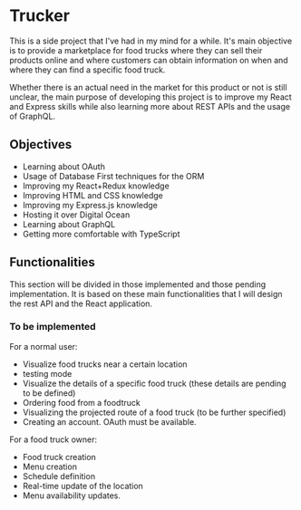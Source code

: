 # Trucker
This is a side project that I've had in my mind for a while. It's main objective is to provide a marketplace for food trucks where they can sell their products online and where customers can obtain information on when and where they can find a specific food truck.

Whether there is an actual need in the market for this product or not is still unclear, the main purpose of developing this project is to improve my React and Express skills while also learning more about REST APIs and the usage of GraphQL.

## Objectives
- Learning about OAuth
- Usage of Database First techniques for the ORM
- Improving my React+Redux knowledge
- Improving HTML and CSS knowledge
- Improving my Express.js knowledge
- Hosting it over Digital Ocean
- Learning about GraphQL
- Getting more comfortable with TypeScript

## Functionalities
This section will be divided in those implemented and those pending implementation. It is based on these main functionalities that I will design the rest API and the React application.

### To be implemented

For a normal user:
- Visualize food trucks near a certain location
- testing mode
- Visualize the details of a specific food truck (these details are pending to be defined)
- Ordering food from a foodtruck
- Visualizing the projected route of a food truck (to be further specified)
- Creating an account. OAuth must be available.

For a food truck owner:

- Food truck creation
- Menu creation
- Schedule definition
- Real-time update of the location
- Menu availability updates.

